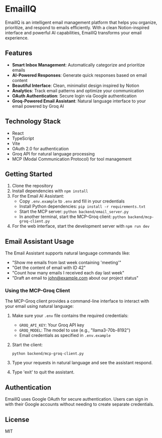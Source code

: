 # EmailIQ

EmailIQ is an intelligent email management platform that helps you organize, prioritize, and respond to emails efficiently. With a clean Notion-inspired interface and powerful AI capabilities, EmailIQ transforms your email experience.

## Features

- **Smart Inbox Management**: Automatically categorize and prioritize emails
- **AI-Powered Responses**: Generate quick responses based on email content
- **Beautiful Interface**: Clean, minimalist design inspired by Notion
- **Analytics**: Track email patterns and optimize your communication
- **OAuth Authentication**: Secure login via Google authentication
- **Groq-Powered Email Assistant**: Natural language interface to your email powered by Groq AI

## Technology Stack

- React
- TypeScript
- Vite
- OAuth 2.0 for authentication
- Groq API for natural language processing
- MCP (Modal Communication Protocol) for tool management

## Getting Started

1. Clone the repository
2. Install dependencies with `npm install`
3. For the Email AI Assistant:
   - Copy `.env.example` to `.env` and fill in your credentials
   - Install Python dependencies: `pip install -r requirements.txt`
   - Start the MCP server: `python backend/email_server.py`
   - In another terminal, start the MCP-Groq client: `python backend/mcp-groq-client.py`
4. For the web interface, start the development server with `npm run dev`

## Email Assistant Usage

The Email Assistant supports natural language commands like:
- "Show me emails from last week containing 'meeting'"
- "Get the content of email with ID 42"
- "Count how many emails I received each day last week"
- "Draft an email to john@example.com about our project status"

### Using the MCP-Groq Client

The MCP-Groq client provides a command-line interface to interact with your email using natural language:

1. Make sure your `.env` file contains the required credentials:
   - `GROQ_API_KEY`: Your Groq API key
   - `GROQ_MODEL`: The model to use (e.g., "llama3-70b-8192")
   - Email credentials as specified in `.env.example`

2. Start the client:
   ```
   python backend/mcp-groq-client.py
   ```

3. Type your requests in natural language and see the assistant respond.
   
4. Type 'exit' to quit the assistant.

## Authentication

EmailIQ uses Google OAuth for secure authentication. Users can sign in with their Google accounts without needing to create separate credentials.

## License

MIT